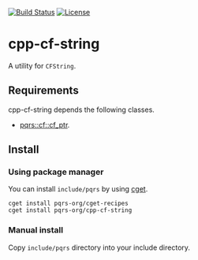 [![Build Status](https://travis-ci.org/pqrs-org/cpp-cf-string.svg?branch=master)](https://travis-ci.org/pqrs-org/cpp-cf-string)
[![License](https://img.shields.io/badge/license-Boost%20Software%20License-blue.svg)](https://github.com/pqrs-org/cpp-cf-string/blob/master/LICENSE.md)

# cpp-cf-string

A utility for `CFString`.

## Requirements

cpp-cf-string depends the following classes.

- [pqrs::cf::cf_ptr](https://github.com/pqrs-org/cpp-cf-cf_ptr).

## Install

### Using package manager

You can install `include/pqrs` by using [cget](https://github.com/pfultz2/cget).

```shell
cget install pqrs-org/cget-recipes
cget install pqrs-org/cpp-cf-string
```

### Manual install

Copy `include/pqrs` directory into your include directory.
